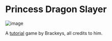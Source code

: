 # Princess Dragon Slayer

![image](https://github.com/user-attachments/assets/b2b2cccb-6c40-4640-a56c-39eb086d67a7)

A [tutorial](https://www.youtube.com/watch?v=LOhfqjmasi0) game by Brackeys, all credits to him.
